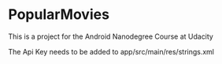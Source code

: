 # PopularMovies
This is a project for the Android Nanodegree Course at Udacity

The Api Key needs to be added to app/src/main/res/strings.xml
